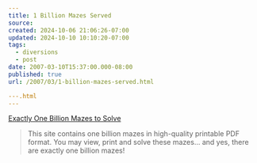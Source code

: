 ```yaml
---
title: 1 Billion Mazes Served
source: 
created: 2024-10-06 21:06:26-07:00
updated: 2024-10-10 10:10:20-07:00
tags:
  - diversions
  - post
date: 2007-03-10T15:37:00.000-08:00
published: true
url: /2007/03/1-billion-mazes-served.html

---.html
---
```



[Exactly One Billion Mazes to Solve](http://www.onebillionmazes.com/?t=919990)  

> This site contains one billion mazes in high-quality printable PDF  
> format. You may view, print and solve these mazes... and yes, there are exactly one billion mazes!